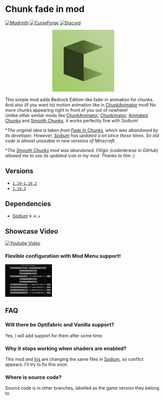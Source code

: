 [Sodium]: https://modrinth.com/mod/sodium
[Animated Chunks]: https://modrinth.com/mod/animated-chunks
[ChunkAnimator]: https://www.curseforge.com/minecraft/mc-mods/chunk-animator
[Chunkimator]: https://modrinth.com/mod/chunkimator
[Smooth Chunks]: https://modrinth.com/mod/smooth-chunks
[Fade In Chunks]: https://modrinth.com/mod/fade-in-chunks
[Iris]: https://modrinth.com/mod/iris

# Chunk fade in mod
[![Modrinth](https://img.shields.io/modrinth/dt/chunks-fade-in?style=for-the-badge&color=green&logo=data%3Aimage%2Fpng%3Bbase64%2CiVBORw0KGgoAAAANSUhEUgAAABAAAAAQCAMAAAAoLQ9TAAABvFBMVEUAAAD%2FAP8AojwA6f%2F%2F%2BAAA%2F%2FYA%2F3zC8wAA2FkA21MA2VwA0VoA1lcA11YA6FH%2FAP8A0V4A1U8A0lkA1lMA2VYAzmIAylkA008AzlwAy1IA2FkA2GMA1VgA1VIA1VoAzkwAy2AA004A1VEA3VsAzFoA110A12wA110A3VYA1W4Av1EAz0gA22wAzoMA3EsA2W4A%2F0AA%2BlAA%2F4QAtDkA%2FyQA%2F80AhqoiEMX%2FpAAA02AA2FgA3WEA3VoA32oA214A2V0A1VgA1GYA21oA21IAzFEA0l4A1FsA1VgA2WEAzVAA0FYA0FEAz2EA2E8A1WIA11oA1mEA0l0A0lUA2mAA1lwAylUAz1cA0mMA1lAA41cA1UwA21sA41oA0lgA4F4Az1cAyEsA1l0A4l8A3lYAzloA6WUA0EsAyEsA2FAA1jwAyF4Az1oA524A2VEA0VwA9VkAv1cA2UIA4mcA5H0A2zoAzjEAx0wA7mAAxV4A%2FG8A2l8A1E0A10wAxF4AwDQAy0sAtxcAyWIAtkAO1QAA8VoAqHwA%2FzwA33AAtVIA0YkgtQAA%2F8W2wgAA%2F6UA7u7%2FiwAAs%2F%2BAALMgYAD%2FACRxTWCJAAAAlHRSTlMABBMLCAYFBero4d7CuRUI6%2Bnj4N%2Fe29vW1by7t7eyrKuilZSHhm5mW1pZVVFBPTkaGA4NCwoKCAXy8e%2Fr6Ofm5uXl4%2BPh4eHc3NnZ2NjX19bW0czIvba0raWkoqKfkpCLiYSDgn59fXx8eHRra2RkZGRhYF1dW1hUU1NTTUlFREM5ODclIyIgHxwYFhURDwsKCggHjU6V5wAAAP5JREFUGNMFwQNixAAABMCNT0nOtm3Vtm3btm1%2FuDOgAQiHHusdG0sBaQ4MssFBeYMulnE6rvIAvos7jVrF5DmVtquMfo4AETE1e5Nf3HvmcaVSdgSkrJJ5irid4S8gLNaaSQS6FPfY6ymvOP5kyIG2fbiVs7jprHbFi4DoaxmHzbiOS0kfSeD3BVvqIVj0EfbU1J34CLmmqbDGjJEqt7ddWtdvl8tXmeXSKRy0GppqPA6JRuYjn3lZGIJT2nEiPmxsxjl2rcTyCiKk1y5RBRoiOVemi9LAm79XqlgIJvIBlWEbLLLInQ3Xq5VjiNqu%2FxgABPC0O8GPFn6SOdD4BwrbMVMNbnOUAAAAAElFTkSuQmCC)](https://modrinth.com/mod/chunks-fade-in)
[![CurseForge](https://cf.way2muchnoise.eu/full_720811_downloads.svg?badge_style=for_the_badge)](https://www.curseforge.com/minecraft/mc-mods/chunks-fade-in)
[![Discord](https://img.shields.io/discord/1052166699924856852?style=for-the-badge&color=informational&logo=discord)](https://discord.gg/fPbPhrQNSz)

<p align="center">
    <img width="200" src="readme-assets/icon.png" alt="Chunks fade in">
</p>

This simple mod adds Bedrock Edition-like fade-in animation for chunks. And also (if you want to) motion animation like in [ChunkAnimator] mod! No more chunks appearing right in front of you out of nowhere!  
Unlike other similar mods like [ChunkAnimator], [Chunkimator], [Animated Chunks] and [Smooth Chunks], it works perfectly fine with Sodium!

**The original idea is taken from [Fade In Chunks], which was abandoned by its developer. However, [Sodium] has updated a lot since these times. So old code is almost unusable in new versions of Minecraft.*

**The [Smooth Chunks] mod was abandoned. Fl0gic (cadenkriese in GitHub) allowed me to use its updated icon in my mod. Thanks to him :)*

## Versions
- [`1.19`-`1.19.2`](https://github.com/kerudion/chunksfadein/releases/tag/v2.1.0-1.19)
- [`1.19.3`](https://github.com/kerudion/chunksfadein/releases/tag/v1.0.0-1.19.3)

## Dependencies
- [Sodium] `0.4.x`

## Showcase Video
[![Youtube Video](http://img.youtube.com/vi/CanA5ADOis0/0.jpg)](https://www.youtube.com/watch?v=CanA5ADOis0)

### Flexible configuration with Mod Menu support!
<img src="https://github.com/kerudion/chunksfadein/blob/main/readme-assets/config.png?raw=true" width="30%">

## FAQ
### Will there be Optifabric and Vanilla support?
Yes, I will add support for them after some time.
### Why it stops working when shaders are enabled?
This mod and [Iris] are changing the same files in [Sodium], so conflict appears. I'll try to fix this soon.
### Where is source code?
Source code is in other branches, labelled as the game version they belong to.
